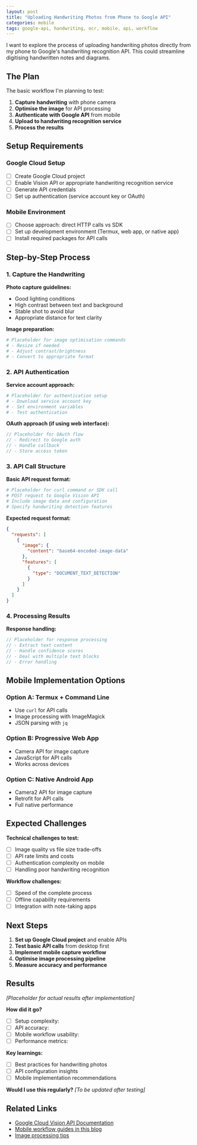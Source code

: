```yaml
---
layout: post
title: "Uploading Handwriting Photos from Phone to Google API"
categories: mobile
tags: google-api, handwriting, ocr, mobile, api, workflow
---
```


I want to explore the process of uploading handwriting photos directly from my phone to Google's handwriting recognition API. This could streamline digitising handwritten notes and diagrams.

## The Plan

The basic workflow I'm planning to test:

1. **Capture handwriting** with phone camera
2. **Optimise the image** for API processing
3. **Authenticate with Google API** from mobile
4. **Upload to handwriting recognition service**
5. **Process the results**

## Setup Requirements

### Google Cloud Setup
- [ ] Create Google Cloud project
- [ ] Enable Vision API or appropriate handwriting recognition service
- [ ] Generate API credentials
- [ ] Set up authentication (service account key or OAuth)

### Mobile Environment
- [ ] Choose approach: direct HTTP calls vs SDK
- [ ] Set up development environment (Termux, web app, or native app)
- [ ] Install required packages for API calls

## Step-by-Step Process

### 1. Capture the Handwriting

**Photo capture guidelines:**
- Good lighting conditions
- High contrast between text and background  
- Stable shot to avoid blur
- Appropriate distance for text clarity

**Image preparation:**
```bash
# Placeholder for image optimisation commands
# - Resize if needed
# - Adjust contrast/brightness
# - Convert to appropriate format
```

### 2. API Authentication

**Service account approach:**
```bash
# Placeholder for authentication setup
# - Download service account key
# - Set environment variables
# - Test authentication
```

**OAuth approach (if using web interface):**
```javascript
// Placeholder for OAuth flow
// - Redirect to Google auth
// - Handle callback
// - Store access token
```

### 3. API Call Structure

**Basic API request format:**
```bash
# Placeholder for curl command or SDK call
# POST request to Google Vision API
# Include image data and configuration
# Specify handwriting detection features
```

**Expected request format:**
```json
{
  "requests": [
    {
      "image": {
        "content": "base64-encoded-image-data"
      },
      "features": [
        {
          "type": "DOCUMENT_TEXT_DETECTION"
        }
      ]
    }
  ]
}
```

### 4. Processing Results

**Response handling:**
```javascript
// Placeholder for response processing
// - Extract text content
// - Handle confidence scores
// - Deal with multiple text blocks
// - Error handling
```

## Mobile Implementation Options

### Option A: Termux + Command Line
- Use `curl` for API calls
- Image processing with ImageMagick
- JSON parsing with `jq`

### Option B: Progressive Web App
- Camera API for image capture
- JavaScript for API calls
- Works across devices

### Option C: Native Android App
- Camera2 API for image capture
- Retrofit for API calls
- Full native performance

## Expected Challenges

**Technical challenges to test:**
- [ ] Image quality vs file size trade-offs
- [ ] API rate limits and costs
- [ ] Authentication complexity on mobile
- [ ] Handling poor handwriting recognition

**Workflow challenges:**
- [ ] Speed of the complete process
- [ ] Offline capability requirements
- [ ] Integration with note-taking apps

## Next Steps

1. **Set up Google Cloud project** and enable APIs
2. **Test basic API calls** from desktop first
3. **Implement mobile capture workflow**
4. **Optimise image processing pipeline**
5. **Measure accuracy and performance**

## Results

*[Placeholder for actual results after implementation]*

**How did it go?**
- [ ] Setup complexity: 
- [ ] API accuracy: 
- [ ] Mobile workflow usability:
- [ ] Performance metrics:

**Key learnings:**
- [ ] Best practices for handwriting photos
- [ ] API configuration insights
- [ ] Mobile implementation recommendations

**Would I use this regularly?**
*[To be updated after testing]*

## Related Links

- [Google Cloud Vision API Documentation](https://cloud.google.com/vision/docs)
- [Mobile workflow guides in this blog](example-image-upload-termux.html)
- [Image processing tips](hand-drawn-diagram-process.html)